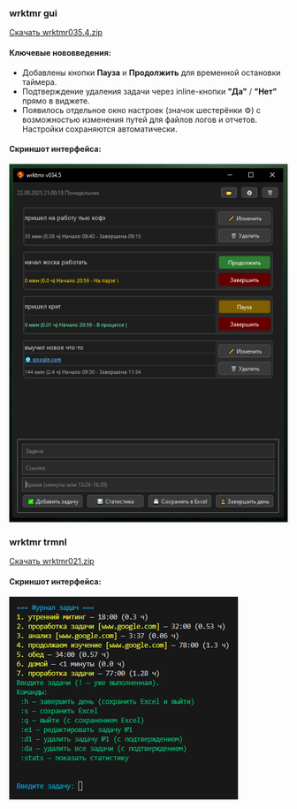 ### wrktmr gui

[Скачать wrktmr035.4.zip](https://github.com/ashtray01/wrktmr/releases/download/035.4/wrktmr035.4.zip)
#### **Ключевые нововведения:**
- Добавлены кнопки **Пауза** и **Продолжить** для временной остановки таймера.
- Подтверждение удаления задачи через inline-кнопки **"Да"** / **"Нет"** прямо в виджете.
- Появилось отдельное окно настроек (значок шестерёнки ⚙) с возможностью изменения путей для файлов логов и отчетов. Настройки сохраняются автоматически.

#### **Скриншот интерфейса:**
![Скриншот версии 0.34.5](https://github.com/ashtray01/wrktmr/blob/main/images/scr034.5.png)

### wrktmr trmnl
[Скачать wrktmr021.zip](https://github.com/ashtray01/wrktmr/releases/download/021/wrktmr021.zip)
#### **Скриншот интерфейса:**
![Скриншот версии 0.21](https://github.com/ashtray01/wrktmr/blob/main/images/scr021.png)













































